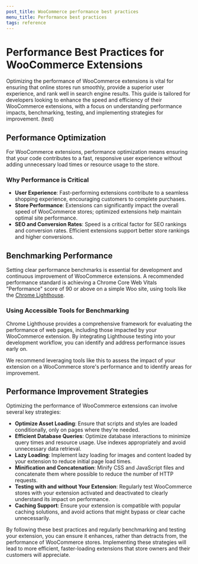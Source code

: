 ```yaml
---
post_title: WooCommerce performance best practices
menu_title: Performance best practices
tags: reference
---
```


# Performance Best Practices for WooCommerce Extensions

Optimizing the performance of WooCommerce extensions is vital for ensuring that online stores run smoothly, provide a superior user experience, and rank well in search engine results. This guide is tailored for developers looking to enhance the speed and efficiency of their WooCommerce extensions, with a focus on understanding performance impacts, benchmarking, testing, and implementing strategies for improvement. (test)

## Performance Optimization

For WooCommerce extensions, performance optimization means ensuring that your code contributes to a fast, responsive user experience without adding unnecessary load times or resource usage to the store.

### Why Performance is Critical

- **User Experience**: Fast-performing extensions contribute to a seamless shopping experience, encouraging customers to complete purchases.
- **Store Performance**: Extensions can significantly impact the overall speed of WooCommerce stores; optimized extensions help maintain optimal site performance.
- **SEO and Conversion Rates**: Speed is a critical factor for SEO rankings and conversion rates. Efficient extensions support better store rankings and higher conversions.

## Benchmarking Performance

Setting clear performance benchmarks is essential for development and continuous improvement of WooCommerce extensions. A recommended performance standard is achieving a Chrome Core Web Vitals "Performance" score of 90 or above on a simple Woo site, using tools like the [Chrome Lighthouse](https://developer.chrome.com/docs/lighthouse/overview/).

### Using Accessible Tools for Benchmarking

Chrome Lighthouse provides a comprehensive framework for evaluating the performance of web pages, including those impacted by your WooCommerce extension. By integrating Lighthouse testing into your development workflow, you can identify and address performance issues early on.

We recommend leveraging tools like this to assess the impact of your extension on a WooCommerce store's performance and to identify areas for improvement.

## Performance Improvement Strategies

Optimizing the performance of WooCommerce extensions can involve several key strategies:

- **Optimize Asset Loading**: Ensure that scripts and styles are loaded conditionally, only on pages where they're needed.
- **Efficient Database Queries**: Optimize database interactions to minimize query times and resource usage. Use indexes appropriately and avoid unnecessary data retrieval.
- **Lazy Loading**: Implement lazy loading for images and content loaded by your extension to reduce initial page load times.
- **Minification and Concatenation**: Minify CSS and JavaScript files and concatenate them where possible to reduce the number of HTTP requests.
- **Testing with and without Your Extension**: Regularly test WooCommerce stores with your extension activated and deactivated to clearly understand its impact on performance.
- **Caching Support**: Ensure your extension is compatible with popular caching solutions, and avoid actions that might bypass or clear cache unnecessarily.

By following these best practices and regularly benchmarking and testing your extension, you can ensure it enhances, rather than detracts from, the performance of WooCommerce stores. Implementing these strategies will lead to more efficient, faster-loading extensions that store owners and their customers will appreciate.
